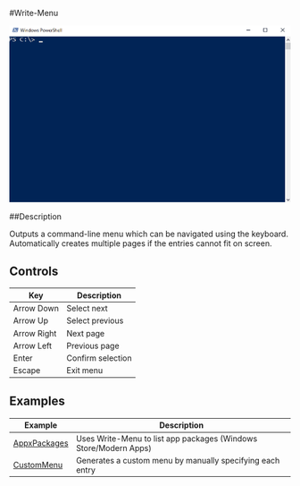 #Write-Menu

![AppxPackages](Examples\AppxPackages.gif)

##Description

Outputs a command-line menu which can be navigated using the keyboard. Automatically creates multiple pages if the entries cannot fit on screen.

## Controls

Key | Description
--- | ---
Arrow Down | Select next
Arrow Up | Select previous
Arrow Right | Next page
Arrow Left | Previous page
Enter | Confirm selection
Escape | Exit menu

## Examples

Example | Description
--- | ---
[AppxPackages](Examples\AppxPackages.md) | Uses Write-Menu to list app packages (Windows Store/Modern Apps)
[CustomMenu](Examples\CustomMenu.md) | Generates a custom menu by manually specifying each entry
